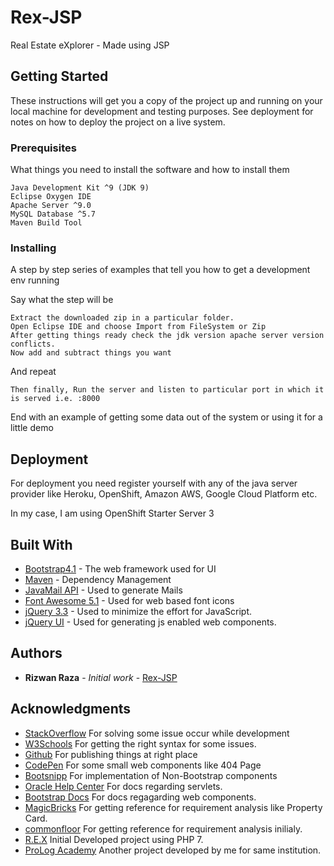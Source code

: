 # Rex-JSP

Real Estate eXplorer - Made using JSP

## Getting Started

These instructions will get you a copy of the project up and running on your local machine for development and testing purposes. See deployment for notes on how to deploy the project on a live system.

### Prerequisites

What things you need to install the software and how to install them

```
Java Development Kit ^9 (JDK 9)
Eclipse Oxygen IDE
Apache Server ^9.0
MySQL Database ^5.7
Maven Build Tool
```

### Installing

A step by step series of examples that tell you how to get a development env running

Say what the step will be

```
Extract the downloaded zip in a particular folder.
Open Eclipse IDE and choose Import from FileSystem or Zip
After getting things ready check the jdk version apache server version conflicts.
Now add and subtract things you want
```

And repeat

```
Then finally, Run the server and listen to particular port in which it is served i.e. :8000
```

End with an example of getting some data out of the system or using it for a little demo

## Deployment

For deployment you need register yourself with any of the java server provider like Heroku, OpenShift, Amazon AWS, Google Cloud Platform etc.

In my case, I am using OpenShift Starter Server 3

## Built With

* [Bootstrap4.1](https://getbootstrap.com/docs/4.0/getting-started/introduction/) - The web framework used for UI
* [Maven](https://maven.apache.org/) - Dependency Management
* [JavaMail API](http://www.oracle.com/technetwork/java/javamail/index.html) - Used to generate Mails
* [Font Awesome	5.1](https://fontawesome.com/) - Used for web based font icons
* [jQuery 3.3](https://jquery.com/) - Used to minimize the effort for JavaScript.
* [jQuery UI](https://jqueryui.com/) - Used for generating js enabled web components.

## Authors

* **Rizwan Raza** - *Initial work* - [Rex-JSP](https://github.com/Rex-JSP)

## Acknowledgments

* [StackOverflow](https://stackoverflow.com/) For solving some issue occur while development
* [W3Schools](https://www.w3schools.com/) For getting the right syntax for some issues.
* [Github](https://github.com/) For publishing things at right place
* [CodePen](https://codepen.io/) For some small web components like 404 Page
* [Bootsnipp](https://bootsnipp.com/) For implementation of Non-Bootstrap components
* [Oracle Help Center](https://docs.oracle.com/en/) For docs regarding servlets.
* [Bootstrap Docs](https://getbootstrap.com/docs/4.0/) For docs regagarding web components.
* [MagicBricks](https://www.magicbricks.com/) For getting reference for requirement analysis like Property Card.
* [commonfloor](https://www.commonfloor.com/) For getting reference for requirement analysis inilialy.
* [R.E.X](http://rex.esy.es/) Initial Developed project using PHP 7.
* [ProLog Academy](http://rex.esy.es/pl/) Another project developed by me for same institution.
